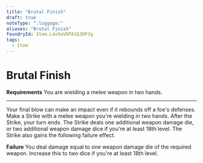 ```yaml
---
title: "Brutal Finish"
draft: true
noteType: ":luggage:"
aliases: "Brutal Finish"
foundryId: Item.L4xOaVDPA1G3DPJq
tags:
  - Item
---
```


# Brutal Finish

**Requirements** You are wielding a melee weapon in two hands.

* * *

Your final blow can make an impact even if it rebounds off a foe's defenses. Make a Strike with a melee weapon you're wielding in two hands. After the Strike, your turn ends. The Strike deals one additional weapon damage die, or two additional weapon damage dice if you're at least 18th level. The Strike also gains the following failure effect.

**Failure** You deal damage equal to one weapon damage die of the required weapon. Increase this to two dice if you're at least 18th level.
